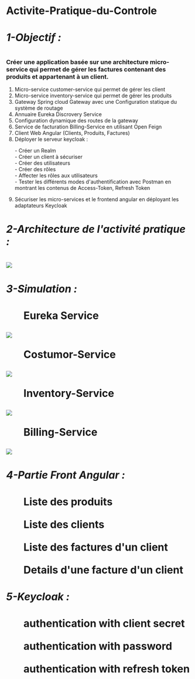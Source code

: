 # Activite-Pratique-du-Controle
<h1><i>1-Objectif :</i><h1>
<h3>Créer une application basée sur une architecture micro-service qui permet de gérer les factures contenant des produits et appartenant à un client.</h3>
<ol>
  <li>Micro-service customer-service qui permet de gérer les client</li>
  <li>Micro-service inventory-service qui permet de gérer les produits</li>
  <li>Gateway Spring cloud Gateway avec une Configuration statique du système de routage</li>
  <li>Annuaire Eureka Discrovery Service</li>
  <li>Configuration dynamique des routes de la gateway</li>
  <li>Service de facturation Billing-Service en utilisant Open Feign</li>
  <li>Client Web Angular (Clients, Produits, Factures)</li>
  <li>Déployer le serveur keycloak :</li>
  <dl>
  <dt>- Créer un Realm</dt>
  <dt>- Créer un client à sécuriser</dt>
  <dt>- Créer des utilisateurs</dt>
  <dt>- Créer des rôles</dt>
  <dt>- Affecter les rôles aux utilisateurs</dt>
  <dt>- Tester les différents modes d'authentification avec Postman en montrant les contenus de Access-Token, Refresh Token</dt>
  </dl>
  <li>Sécuriser les micro-services et le frontend angular en déployant les adaptateurs Keycloak</li>
</ol>
<h1><i>2-Architecture de l'activité pratique :</i><h1>
<img src="https://user-images.githubusercontent.com/48455549/206859150-63e5c806-86a2-4937-8791-9a7ce2464316.PNG">
<h1><i>3-Simulation :</i><h1>
  <ul>Eureka Service</ul>
 <img src = "https://user-images.githubusercontent.com/86418817/209120950-23069a4a-8163-4844-9247-9b79373e9606.png">
  <ul>Costumor-Service</ul>
 <img src="https://user-images.githubusercontent.com/86418817/209121508-002b484b-be48-4de1-92d2-1ec32a37c1a9.png">
  <ul>Inventory-Service</ul>
 <img src="https://user-images.githubusercontent.com/86418817/209121870-f47295d6-60b7-4949-8aa9-b0b4738c5ae2.png">
  <ul>Billing-Service</ul>
 <img src="https://user-images.githubusercontent.com/86418817/209122455-2077a795-572f-4b7c-9471-0443b7847d00.png">

<h1><i>4-Partie Front Angular :</i><h1>
<ul>Liste des produits</ul>
<ul>Liste des clients</ul>
<ul>Liste des factures d'un client</ul>
<ul>Details d'une facture d'un client</ul>
<h1><i>5-Keycloak :</i><h1>
<ul>authentication with client secret</ul>
<ul>authentication with password</ul>
<ul>authentication with refresh token</ul>
